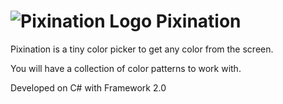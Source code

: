 # ![Pixination Logo](https://download-codeplex.sec.s-msft.com/Download?ProjectName=pixination&DownloadId=203241&Build=21050) Pixination

Pixination is a tiny color picker to get any color from the screen.

You will have a collection of color patterns to work with.

Developed on C# with Framework 2.0
